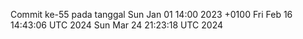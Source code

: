 Commit ke-55 pada tanggal Sun Jan 01 14:00 2023 +0100
Fri Feb 16 14:43:06 UTC 2024
Sun Mar 24 21:23:18 UTC 2024
